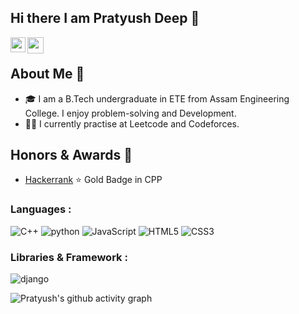 ## Hi there I am Pratyush Deep 👋


<a href="https://www.linkedin.com/in/pdhazarika35/">
  <img align="left" width="24px" src="https://cdn.jsdelivr.net/npm/simple-icons@v3/icons/linkedin.svg"  />
</a>
<a href="mailto:pratyushdeep3@gmail.com">
  <img align="left" width="26px" src="https://cdn.jsdelivr.net/npm/simple-icons@v3/icons/gmail.svg" />
</a>

<br />

## About Me 🚀
- 🎓 I am a B.Tech undergraduate in ETE from Assam Engineering College. I enjoy problem-solving and Development.
- 👨‍💻 I currently practise at Leetcode and Codeforces.

## Honors & Awards 🏅

- [Hackerrank](https://www.hackerrank.com/pdihazarika35?hr_r=1) ⭐ Gold Badge in CPP 
### Languages :
![C++](https://img.shields.io/badge/-C++-00599C?style=flat-square&logo=c)
![python](https://img.shields.io/badge/-python-00599C?style=flat-square&logo=c)
![JavaScript](https://img.shields.io/badge/-JavaScript-black?style=flat-square&logo=javascript)
![HTML5](https://img.shields.io/badge/-HTML5-E34F26?style=flat-square&logo=html5&logoColor=white)
![CSS3](https://img.shields.io/badge/-CSS3-1572B6?style=flat-square&logo=css3)



### Libraries & Framework :

![django](https://img.shields.io/badge/-django-black?style=flat-square&logo=Node.js)

![Pratyush's github activity graph](https://activity-graph.herokuapp.com/graph?username=PratyushD35&theme=xcode)


